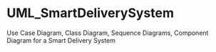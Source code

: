 # UML_SmartDeliverySystem
Use Case Diagram, Class Diagram, Sequence Diagrams, Component Diagram for a 
Smart Delivery System
